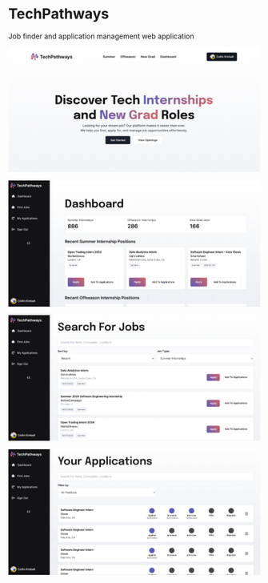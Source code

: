 # TechPathways

Job finder and application management web application

![Screenshot](screenshots/capture1.PNG)

![Screenshot](screenshots/capture3.PNG)

![Screenshot](screenshots/capture2.PNG)

![Screenshot](screenshots/capture4.PNG)

